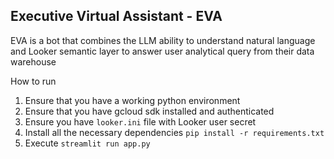 ## Executive Virtual Assistant - EVA

EVA is a bot that combines the LLM ability to understand natural language
and Looker semantic layer to answer user analytical query from their data warehouse

How to run
1. Ensure that you have a working python environment
2. Ensure that you have gcloud sdk installed and authenticated
3. Ensure you have `looker.ini` file with Looker user secret
4. Install all the necessary dependencies `pip install -r requirements.txt`
5. Execute `streamlit run app.py`
